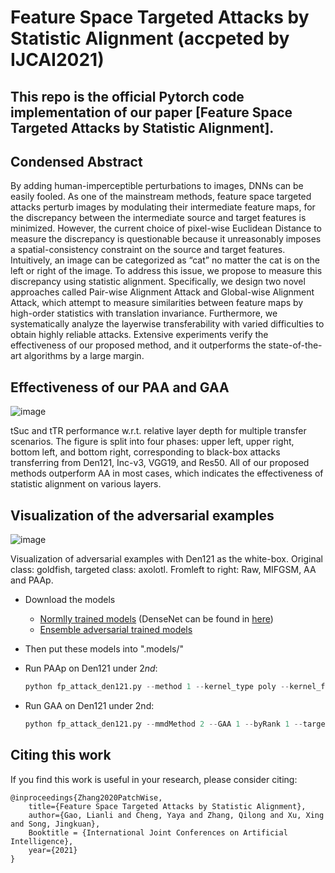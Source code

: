 # Feature Space Targeted Attacks by Statistic Alignment (accpeted by IJCAI2021)

## This repo is the official **Pytorch code** implementation of our paper [Feature Space Targeted Attacks by Statistic Alignment].

## Condensed Abstract
By adding human-imperceptible perturbations to images, DNNs can be easily fooled. As one of the mainstream methods, feature space targeted attacks perturb images by modulating their intermediate feature maps, for the discrepancy between the intermediate source and target features is minimized. However, the current choice of pixel-wise Euclidean Distance to measure the discrepancy is questionable because it unreasonably imposes a spatial-consistency constraint on the source and target features. Intuitively, an image can be categorized as “cat” no matter the cat is on the left or right of the image. To address this issue, we propose to measure this discrepancy using statistic alignment. Specifically, we design two novel approaches called Pair-wise Alignment Attack and Global-wise Alignment Attack, which attempt to measure similarities between feature maps by high-order statistics with translation invariance. Furthermore, we systematically analyze the layerwise transferability with varied difficulties to obtain highly reliable attacks. Extensive experiments verify the effectiveness of our proposed method, and it outperforms the state-of-the-art algorithms by a large margin.

## Effectiveness of our PAA and GAA
![image](https://github.com/yaya-cheng/PAA-GAA/blob/main/class.png)

tSuc and tTR performance w.r.t. relative layer depth for multiple transfer scenarios. The figure is split into four phases: upper left, upper right, bottom left, and bottom right, corresponding to black-box attacks transferring from Den121, Inc-v3, VGG19, and Res50. All of our proposed methods outperform AA in most cases, which indicates the effectiveness of statistic alignment on various layers.


## Visualization of the adversarial examples
![image](https://github.com/yaya-cheng/PAA-GAA/blob/main/visualization%20of%20adversarial%20examples/all.png)

Visualization of adversarial examples with Den121 as the white-box. Original class: goldfish, targeted class: axolotl. Fromleft to right: Raw, MIFGSM, AA and PAAp.

- Download the models

  - [Normlly trained models](https://github.com/tensorflow/models/tree/master/research/slim#Pretrained) (DenseNet can be found in [here](https://github.com/flyyufelix/DenseNet-Keras))
  - [Ensemble  adversarial trained models](https://github.com/tensorflow/models/tree/master/research/adv_imagenet_models?spm=5176.12282029.0.0.3a9e79b7cynrQf)

- Then put these models into ".models/"

- Run PAAp on Den121 under $2nd$:

  ```python
  python fp_attack_den121.py --method 1 --kernel_type poly --kernel_for_furthe l_poly --byRank 1 --targetcls 2 
  ```

- Run GAA on Den121 under 2nd:

  ```python
  python fp_attack_den121.py --mmdMethod 2 --GAA 1 --byRank 1 --targetcls 2 
  ```

## Citing this work

If you find this work is useful in your research, please consider citing:

```
@inproceedings{Zhang2020PatchWise,
    title={Feature Space Targeted Attacks by Statistic Alignment},
    author={Gao, Lianli and Cheng, Yaya and Zhang, Qilong and Xu, Xing and Song, Jingkuan},
    Booktitle = {International Joint Conferences on Artificial Intelligence},
    year={2021}
}
```

